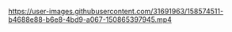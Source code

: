 


https://user-images.githubusercontent.com/31691963/158574511-b4688e88-b6e8-4bd9-a067-150865397945.mp4

